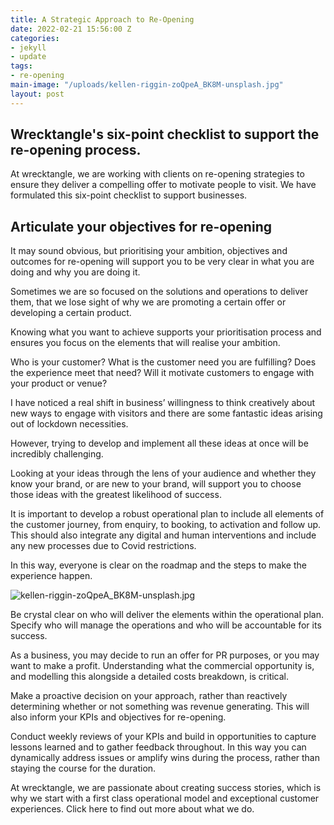 ```yaml
---
title: A Strategic Approach to Re-Opening
date: 2022-02-21 15:56:00 Z
categories:
- jekyll
- update
tags:
- re-opening
main-image: "/uploads/kellen-riggin-zoQpeA_BK8M-unsplash.jpg"
layout: post
---
```


## Wrecktangle's six-point checklist to support the re-opening process.

At wrecktangle, we are working with clients on re-opening strategies to ensure they deliver a compelling offer to motivate people to visit. We have formulated this six-point checklist to support businesses.

## Articulate your objectives for re-opening

It may sound obvious, but prioritising your ambition, objectives and outcomes for re-opening will support you to be very clear in what you are doing and why you are doing it.

Sometimes we are so focused on the solutions and operations to deliver them, that we lose sight of why we are promoting a certain offer or developing a certain product.

Knowing what you want to achieve supports your prioritisation process and ensures you focus on the elements that will realise your ambition.

Who is your customer? What is the customer need you are fulfilling? Does the experience meet that need? Will it motivate customers to engage with your product or venue?

I have noticed a real shift in business’ willingness to think creatively about new ways to engage with visitors and there are some fantastic ideas arising out of lockdown necessities. 

However, trying to develop and implement all these ideas at once will be incredibly challenging. 

Looking at your ideas through the lens of your audience and whether they know your brand, or are new to your brand, will support you to choose those ideas with the greatest likelihood of success. 

It is important to develop a robust operational plan to include all elements of the customer journey, from enquiry, to booking, to activation and follow up. This should also integrate any digital and human interventions and include any new processes due to Covid restrictions.

In this way, everyone is clear on the roadmap and the steps to make the experience happen.

![kellen-riggin-zoQpeA_BK8M-unsplash.jpg](/uploads/kellen-riggin-zoQpeA_BK8M-unsplash.jpg)

Be crystal clear on who will deliver the elements within the operational plan. Specify who will manage the operations and who will be accountable for its success.

As a business, you may decide to run an offer for PR purposes, or you may want to make a profit. Understanding what the commercial opportunity is, and modelling this alongside a detailed costs breakdown, is critical. 

Make a proactive decision on your approach, rather than reactively determining whether or not something was revenue generating. This will also inform your KPIs and objectives for re-opening.

Conduct weekly reviews of your KPIs  and build in opportunities to capture lessons learned and to gather feedback throughout. In this way you can dynamically address issues or amplify wins during the process, rather than staying the course for the duration.

At wrecktangle, we are passionate about creating success stories, which is why we start with a first class operational model and exceptional customer experiences. Click here to find out more about what we do.